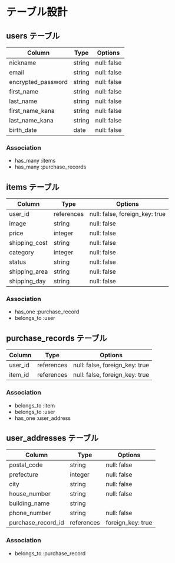 # テーブル設計

## users テーブル

| Column                | Type     | Options     |
| ----------------------| -------- | ------------|
| nickname              | string   | null: false |
| email                 | string   | null: false |
| encrypted_password    | string   | null: false |
| first_name            | string   | null: false |
| last_name             | string   | null: false |
| first_name_kana       | string   | null: false |
| last_name_kana        | string   | null: false |
| birth_date            | date     | null: false |

### Association

- has_many :items
- has_many :purchase_records

## items テーブル

| Column        | Type       | Options                         |
| ------------- | ---------- | ------------------------------- |
| user_id       | references | null: false, foreign_key: true  |
| image         | string     | null: false                     |
| price         | integer    | null: false                     |
| shipping_cost | string     | null: false                     |
| category      | integer    | null: false                     |
| status        | string     | null: false                     |
| shipping_area | string     | null: false                     |
| shipping_day  | string     | null: false                     |

### Association

- has_one :purchase_record
- belongs_to :user

## purchase_records テーブル

| Column       | Type       | Options                        |
| ------------ | ---------- | ------------------------------ |
| user_id      | references | null: false, foreign_key: true |
| item_id      | references | null: false, foreign_key: true |

### Association

- belongs_to :item
- belongs_to :user
- has_one :user_address

## user_addresses テーブル

| Column             | Type       | Options                        |
| ------------------ | ---------- | ------------------------------ |
| postal_code        | string     | null: false                    |
| prefecture         | integer    | null: false                    |
| city               | string     | null: false                    |
| house_number       | string     | null: false                    |
| building_name      | string     |                                |
| phone_number       | string     | null: false                    |
| purchase_record_id | references | foreign_key: true              |

### Association

- belongs_to :purchase_record


